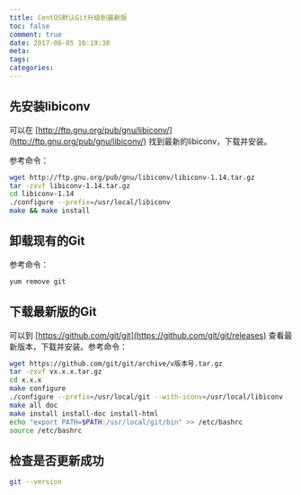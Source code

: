 ```yaml
---
title: CentOS默认Git升级到最新版
toc: false
comment: true
date: 2017-06-05 16:19:38
meta:
tags:
categories:
---
```


## 先安装libiconv

可以在 [http://ftp.gnu.org/pub/gnu/libiconv/](http://ftp.gnu.org/pub/gnu/libiconv/) 找到最新的libiconv，下载并安装。

参考命令：
```bash
wget http://ftp.gnu.org/pub/gnu/libiconv/libiconv-1.14.tar.gz
tar -zxvf libiconv-1.14.tar.gz
cd libiconv-1.14
./configure --prefix=/usr/local/libiconv
make && make install
```



## 卸载现有的Git
参考命令：

```bash
yum remove git
```

## 下载最新版的Git
可以到 [https://github.com/git/git](https://github.com/git/git/releases) 查看最新版本，下载并安装。参考命令：
```bash
wget https://github.com/git/git/archive/v版本号.tar.gz
tar -zxvf vx.x.x.tar.gz
cd x.x.x
make configure
./configure --prefix=/usr/local/git --with-iconv=/usr/local/libiconv
make all doc
make install install-doc install-html
echo "export PATH=$PATH:/usr/local/git/bin" >> /etc/bashrc
source /etc/bashrc
```

## 检查是否更新成功

```bash
git --version
```



